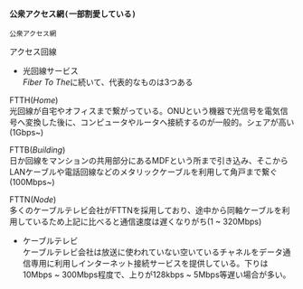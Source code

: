### `公衆アクセス網(一部割愛している)`

`公衆アクセス網`

アクセス回線

- 光回線サービス  
*Fiber To The*に続いて、代表的なものは3つある

FTTH(*Home*)  
光回線が自宅やオフィスまで繋がっている。ONUという機器で光信号を電気信号へ変換した後に、コンピュータやルータへ接続するのが一般的。シェアが高い(1Gbps~)

FTTB(*Building*)  
日か回線をマンションの共用部分にあるMDFという所まで引き込み、そこからLANケーブルや電話回線などのメタリックケーブルを利用して角戸まで繋ぐ(100Mbps~)

FTTN(*Node*)  
多くのケーブルテレビ会社がFTTNを採用しており、途中から同軸ケーブルを利用しているため上記に比べると通信速度は遅くなりがち(1 ~ 320Mbps)

- ケーブルテレビ  
ケーブルテレビ会社は放送に使われていない空いているチャネルをデータ通信専用に利用しインターネット接続サービスを提供している。下りは10Mbps ~ 300Mbps程度で、上りが128kbps ~ 5Mbps等遅い場合が多い。
